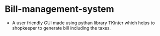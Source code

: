 # Bill-management-system

- A user friendly GUI made using pythan library TKinter which helps to shopkeeper to generate bill including the taxes.

